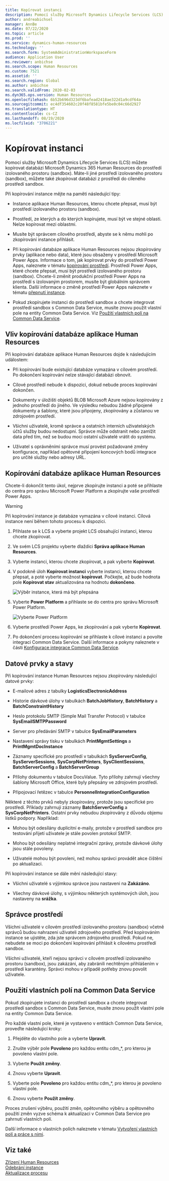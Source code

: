 ```yaml
---
title: Kopírovat instanci
description: Pomocí služby Microsoft Dynamics Lifecycle Services (LCS) můžete kopírovat databázi Microsoft Dynamics 365 Human Resources do prostředí izolovaného prostoru (sandbox).
author: andreabichsel
manager: AnnBe
ms.date: 07/22/2020
ms.topic: article
ms.prod: ''
ms.service: dynamics-human-resources
ms.technology: ''
ms.search.form: SystemAdministrationWorkspaceForm
audience: Application User
ms.reviewer: anbichse
ms.search.scope: Human Resources
ms.custom: 7521
ms.assetid: ''
ms.search.region: Global
ms.author: anbichse
ms.search.validFrom: 2020-02-03
ms.dyn365.ops.version: Human Resources
ms.openlocfilehash: 6b52b696d323df6bafead2418ae322d1a9cdf64a
ms.sourcegitcommit: ec4df354602c20f48f8581bfe5be0c04c66d2927
ms.translationtype: HT
ms.contentlocale: cs-CZ
ms.lasthandoff: 08/19/2020
ms.locfileid: "3706221"
---
```

# <a name="copy-an-instance"></a>Kopírovat instanci

Pomocí služby Microsoft Dynamics Lifecycle Services (LCS) můžete kopírovat databázi Microsoft Dynamics 365 Human Resources do prostředí izolovaného prostoru (sandbox). Máte-li jiné prostředí izolovaného prostoru (sandbox), můžete také zkopírovat databázi z prostředí do cíleného prostředí sandbox.

Při kopírování instance mějte na paměti následující tipy:

- Instance aplikace Human Resources, kterou chcete přepsat, musí být prostředí izolovaného prostoru (sandbox).

- Prostředí, ze kterých a do kterých kopírujete, musí být ve stejné oblasti. Nelze kopírovat mezi oblastmi.

- Musíte být správcem cílového prostředí, abyste se k němu mohli po zkopírování instance přihlásit.

- Při kopírování databáze aplikace Human Resources nejsou zkopírovány prvky (aplikace nebo data), které jsou obsaženy v prostředí Microsoft Power Apps. Informace o tom, jak kopírovat prvky do prostředí Power Apps, naleznete v tématu [kopírování prostředí](https://docs.microsoft.com/power-platform/admin/copy-environment). Prostředí Power Apps, které chcete přepsat, musí být prostředí izolovaného prostoru (sandbox). Chcete-li změnit produkční prostředí Power Apps na prostředí s izolovaným prostorem, musíte být globálním správcem klienta. Další informace o změně prostředí Power Apps naleznete v tématu [přepnutí instance](https://docs.microsoft.com/dynamics365/admin/switch-instance).

- Pokud zkopírujete instanci do prostředí sandbox a chcete integrovat prostředí sandbox s Common Data Service, musíte znovu použít vlastní pole na entity Common Data Service. Viz [Použití vlastních polí na Common Data Service](hr-admin-setup-copy-instance.md?apply-custom-fields-to-common-data-service).

## <a name="effects-of-copying-a-human-resources-database"></a>Vliv kopírování databáze aplikace Human Resources

Při kopírování databáze aplikace Human Resources dojde k následujícím událostem:

- Při kopírování bude existující databáze vymazána v cílovém prostředí. Po dokončení kopírování nelze stávající databázi obnovit.

- Cílové prostředí nebude k dispozici, dokud nebude proces kopírování dokončen.

- Dokumenty v úložišti objektů BLOB Microsoft Azure nejsou kopírovány z jednoho prostředí do jiného. Ve výsledku nebudou žádné připojené dokumenty a šablony, které jsou připojeny, zkopírovány a zůstanou ve zdrojovém prostředí.

- Všichni uživatelé, kromě správce a ostatních interních uživatelských účtů služby budou nedostupní. Správce může odstranit nebo zamlžit data před tím, než se budou moci ostatní uživatelé vrátit do systému.

- Uživatel s oprávněními správce musí provést požadované změny konfigurace, například opětovné připojení koncových bodů integrace pro určité služby nebo adresy URL.

## <a name="copy-the-human-resources-database"></a>Kopírování databáze aplikace Human Resources

Chcete-li dokončit tento úkol, nejprve zkopírujte instanci a poté se přihlaste do centra pro správu Microsoft Power Platform a zkopírujte vaše prostředí Power Apps.

> [!WARNING]
> Při kopírování instance je databáze vymazána v cílové instanci. Cílová instance není během tohoto procesu k dispozici.

1. Přihlaste se k LCS a vyberte projekt LCS obsahující instanci, kterou chcete zkopírovat.

2. Ve svém LCS projektu vyberte dlaždici **Správa aplikace Human Resources**.

3. Vyberte instanci, kterou chcete zkopírovat, a pak vyberte **Kopírovat**.

4. V podokně úloh **Kopírovat instanci** vyberte instanci, kterou chcete přepsat, a poté vyberte možnost **kopírovat**. Počkejte, až bude hodnota pole **Kopírovat stav** aktualizována na hodnotu **dokončeno**.

   ![[Výběr instance, která má být přepsána](./media/copy-instance-select-target-instance.png)](./media/copy-instance-select-target-instance.png)

5. Vyberte **Power Platform** a přihlaste se do centra pro správu Microsoft Power Platform.

   ![[Vyberte Power Platform](./media/copy-instance-select-power-platform.png)](./media/copy-instance-select-power-platform.png)

6. Vyberte prostředí Power Apps, ke zkopírování a pak vyberte **Kopírovat**.

7. Po dokončení procesu kopírování se přihlaste k cílové instanci a povolte integraci Common Data Service. Další informace a pokyny naleznete v části [Konfigurace integrace Common Data Service](https://docs.microsoft.com/dynamics365/talent/hr-common-data-service-integration).

## <a name="data-elements-and-statuses"></a>Datové prvky a stavy

Při kopírování instance Human Resources nejsou zkopírovány následující datové prvky:

- E-mailové adres z tabulky **LogisticsElectronicAddress**

- Historie dávkové úlohy v tabulkách **BatchJobHistory**, **BatchHistory** a **BatchConstraintHistory**

- Heslo protokolu SMTP (Simple Mail Transfer Protocol) v tabulce **SysEmailSMTPPassword**

- Server pro předávání SMTP v tabulce **SysEmailParameters**

- Nastavení správy tisku v tabulkách **PrintMgmtSettings** a **PrintMgmtDocInstance**

- Záznamy specifické pro prostředí v tabulkách **SysServerConfig**, **SysServerSessions**, **SysCorpNetPrinters**, **SysClientSessions**, **BatchServerConfig** a **BatchServerGroup**

- Přílohy dokumentu v tabulce DocuValue. Tyto přílohy zahrnují všechny šablony Microsoft Office, které byly přepsány ve zdrojovém prostředí.

- Připojovací řetězec v tabulce **PersonnelIntegrationConfiguration**

Některé z těchto prvků nebyly zkopírovány, protože jsou specifické pro prostředí. Příklady zahrnují záznamy **BatchServerConfig** a **SysCorpNetPrinters**. Ostatní prvky nebudou zkopírovány z důvodu objemu lístků podpory. Například:

- Mohou být odesílány duplicitní e-maily, protože v prostředí sandbox pro testování přijetí uživatele je stále povolen protokol SMTP.

- Mohou být odesílány neplatné integrační zprávy, protože dávkové úlohy jsou stále povoleny.

- Uživatelé mohou být povoleni, než mohou správci provádět akce čištění po aktualizaci.

Při kopírování instance se dále mění následující stavy:

- Všichni uživatelé s výjimkou správce jsou nastaveni na **Zakázáno**.

- Všechny dávkové úlohy, s výjimkou některých systémových úloh, jsou nastaveny na **srážka**.

## <a name="environment-admin"></a>Správce prostředí

Všichni uživatelé v cílovém prostředí izolovaného prostoru (sandbox) včetně správců budou nahrazeni uživateli zdrojového prostředí. Před kopírováním instance se ujistěte, zda jste správcem zdrojového prostředí. Pokud ne, nebudete se moci po dokončení kopírování přihlásit k cílovému prostředí sandbox.

Všichni uživatelé, kteří nejsou správci v cílovém prostředí izolovaného prostoru (sandbox), jsou zakázáni, aby zabránili nechtěným přihlášením v prostředí karantény. Správci mohou v případě potřeby znovu povolit uživatele.

## <a name="apply-custom-fields-to-common-data-service"></a>Použití vlastních polí na Common Data Service

Pokud zkopírujete instanci do prostředí sandbox a chcete integrovat prostředí sandbox s Common Data Service, musíte znovu použít vlastní pole na entity Common Data Service.

Pro každé vlastní pole, které je vystaveno v entitách Common Data Service, proveďte následující kroky:

1. Přejděte do vlastního pole a vyberte **Upravit**.

2. Zrušte výběr pole **Povoleno** pro každou entitu cdm_*, pro kterou je povoleno vlastní pole.

3. Vyberte **Použít změny**.

4. Znovu vyberte **Upravit**.

5. Vyberte pole **Povoleno** pro každou entitu cdm_*, pro kterou je povoleno vlastní pole.

6. Znovu vyberte **Použít změny**.

Proces zrušení výběru, použití změn, opětovného výběru a opětovného použití změn vyzve schéma k aktualizaci v Common Data Service pro zahrnutí vlastních polí.

Další informace o vlastních polích naleznete v tématu [Vytvoření vlastních polí a práce s nimi](https://docs.microsoft.com/dynamics365/fin-ops-core/fin-ops/get-started/user-defined-fields).

## <a name="see-also"></a>Viz také

[Zřízení Human Resources](hr-admin-setup-provision.md)</br>
[Odebrání instance](hr-admin-setup-remove-instance.md)</br>
[Aktualizace procesu](hr-admin-setup-update-process.md)

